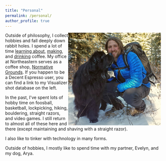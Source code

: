 ```yaml
---
title: "Personal"
permalink: /personal/
author_profile: true
---
```


[<img align="right" width = "300" src='/images/johnarya.jpg'>](/images/johnarya.jpg) Outside of philosophy, I collect hobbies and fall deeply down rabbit holes. I spend a lot of time [learning about](/images/visualizer.jpg), [making](/images/shot.jpog), and [drinking](/images/coffee.jpg) coffee. My office at Northeastern serves as a coffee shop, [Normative Grounds](/images/coffeecart.jpg). If you happen to be a Decent Espresso user, you can find a link to my Visualizer shot database on the left.

In the past, I've spent lots of hobby time on foosball, basketball, lockpicking, hiking, bouldering, straight razors, and video games. I still return to almost all of these here and there (except maintaining and shaving with a straight razor). 

I also like to tinker with technology in many forms. 

Outside of hobbies, I mostly like to spend time with my partner, Evelyn, and my dog, Arya. 
